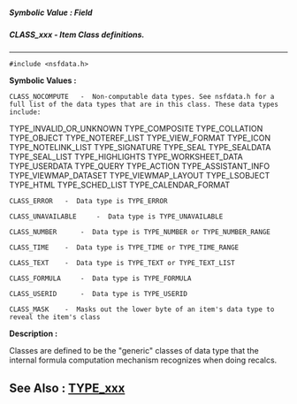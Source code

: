 ##### Symbolic Value : Field
##### CLASS_xxx - Item Class definitions.
---
```
#include <nsfdata.h>
```

**Symbolic Values :**

	CLASS_NOCOMPUTE	  -  Non-computable data types. See nsfdata.h for a full list of the data types that are in this class. These data types include:
 TYPE_INVALID_OR_UNKNOWN
 TYPE_COMPOSITE
TYPE_COLLATION
TYPE_OBJECT
TYPE_NOTEREF_LIST
TYPE_VIEW_FORMAT
TYPE_ICON 
TYPE_NOTELINK_LIST
TYPE_SIGNATURE
TYPE_SEAL 
TYPE_SEALDATA
TYPE_SEAL_LIST
TYPE_HIGHLIGHTS
TYPE_WORKSHEET_DATA
TYPE_USERDATA
TYPE_QUERY
TYPE_ACTION
TYPE_ASSISTANT_INFO
TYPE_VIEWMAP_DATASET
TYPE_VIEWMAP_LAYOUT
 TYPE_LSOBJECT
 TYPE_HTML
TYPE_SCHED_LIST
TYPE_CALENDAR_FORMAT

	CLASS_ERROR	  -  Data type is TYPE_ERROR

	CLASS_UNAVAILABLE	  -  Data type is TYPE_UNAVAILABLE

	CLASS_NUMBER	  -  Data type is TYPE_NUMBER or TYPE_NUMBER_RANGE

	CLASS_TIME	  -  Data type is TYPE_TIME or TYPE_TIME_RANGE

	CLASS_TEXT	  -  Data type is TYPE_TEXT or TYPE_TEXT_LIST

	CLASS_FORMULA	  -  Data type is TYPE_FORMULA

	CLASS_USERID	  -  Data type is TYPE_USERID

	CLASS_MASK	  -  Masks out the lower byte of an item's data type to reveal the item's class


**Description :**

Classes are defined to be the &quot;generic&quot; classes of data type that the internal formula computation mechanism recognizes when doing recalcs.


**See Also :**
[TYPE_xxx](/domino-c-api-docs/reference/Symb/TYPE_xxx)
---
